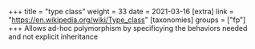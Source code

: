 +++
title = "type class"
weight = 33
date = 2021-03-16
[extra]
link = "https://en.wikipedia.org/wiki/Type_class"
[taxonomies]
groups = ["fp"]
+++
Allows ad-hoc polymorphism by specificying the behaviors needed and not explicit inheritance

